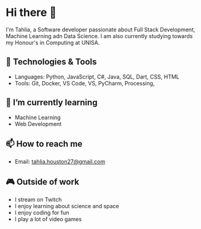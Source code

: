 # Hi there 👋

I'm Tahlia, a Software developer passionate about Full Stack Development, Machine Learning adn Data Science. I am also currently studying towards my Honour's in Computing at UNISA.

## 🔧 Technologies & Tools
- Languages: Python, JavaScript, C#, Java, SQL, Dart, CSS, HTML
- Tools: Git, Docker, VS Code, VS, PyCharm, Processing, 

## 🌱 I’m currently learning
- Machine Learning
- Web Development

## 📫 How to reach me
- Email: tahlia.houston27@gmail.com

## 🎮 Outside of work
- I stream on Twitch 
- I enjoy learning about science and space
- I enjoy coding for fun
- I play a lot of video games
